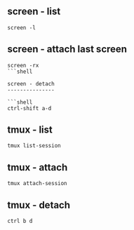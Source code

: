 screen - list
-------------

```shell
screen -l 
```

screen - attach last screen
---------------------------

```shell
screen -rx 
```shell

screen - detach
---------------

```shell
ctrl-shift a-d
```

tmux - list
-----------

```shell
tmux list-session
```

tmux - attach
-------------

```shell
tmux attach-session
```

tmux - detach
-------------

```shell
ctrl b d
```
